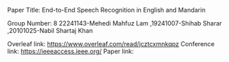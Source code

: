Paper Title: End-to-End Speech Recognition in English and Mandarin

Group Number: 8
22241143-Mehedi Mahfuz Lam
,19241007-Shihab Sharar 
,20101025-Nabil Shartaj Khan

Overleaf link: https://www.overleaf.com/read/jcztcxmnkqpz
Conference link: https://ieeeaccess.ieee.org/
Paper link: 
